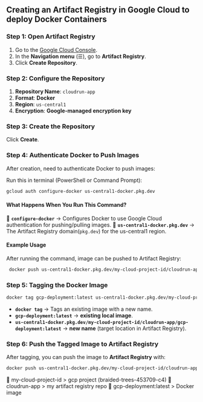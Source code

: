 ## Creating an Artifact Registry in Google Cloud to deploy Docker Containers

### Step 1: Open Artifact Registry
1. Go to the [Google Cloud Console](https://console.cloud.google.com/).
2. In the **Navigation menu** (☰), go to **Artifact Registry**.
3. Click **Create Repository**.

### Step 2: Configure the Repository
1. **Repository Name**: `cloudrun-app`
2. **Format**: **Docker**
3. **Region**: `us-central1`
4. **Encryption**: **Google-managed encryption key**

### Step 3: Create the Repository
Click **Create**.

### Step 4: Authenticate Docker to Push Images
After creation, need to authenticate Docker to push images:

Run this in terminal (PowerShell or Command Prompt):

```sh
gcloud auth configure-docker us-central1-docker.pkg.dev
```

#### What Happens When You Run This Command?
 🔹 **`configure-docker`** → Configures Docker to use Google Cloud authentication for pushing/pulling images.
 🔹 **`us-central1-docker.pkg.dev`** → The Artifact Registry domain(`pkg.dev`) for the us-central1 region.

#### Example Usage
After running the command, image can be pushed to Artifact Registry:

```sh
 docker push us-central1-docker.pkg.dev/my-cloud-project-id/cloudrun-app/gcp-deployment:latest
```

### Step 5: Tagging the Docker Image

```sh
docker tag gcp-deployment:latest us-central1-docker.pkg.dev/my-cloud-project-id/cloudrun-app/gcp-deployment:latest
```

- **`docker tag`** → Tags an existing image with a new name.
- **`gcp-deployment:latest`** → **existing local image**.
- **`us-central1-docker.pkg.dev/my-cloud-project-id/cloudrun-app/gcp-deployment:latest`** → **new name** (target location in Artifact Registry).

### Step 6: Push the Tagged Image to Artifact Registry
After tagging, you can push the image to **Artifact Registry** with:

```sh
docker push us-central1-docker.pkg.dev/my-cloud-project-id/cloudrun-app/gcp-deployment:latest
```

🔹 my-cloud-project-id > gcp project (braided-trees-453709-c4)
🔹 cloudrun-app > my artifact registry repo
🔹 gcp-deployment:latest > Docker image
